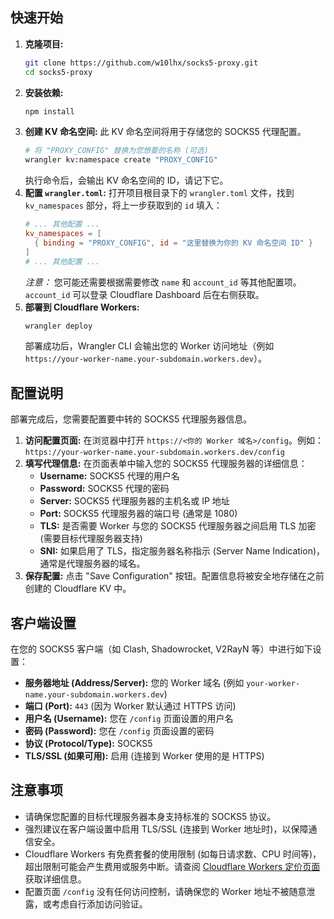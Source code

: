 ## 快速开始
1.  **克隆项目:**
    ```bash
    git clone https://github.com/w10lhx/socks5-proxy.git
    cd socks5-proxy
    ```
2.  **安装依赖:**
    ```bash
    npm install
    ```
3.  **创建 KV 命名空间:**
    此 KV 命名空间将用于存储您的 SOCKS5 代理配置。
    ```bash
    # 将 "PROXY_CONFIG" 替换为您想要的名称 (可选)
    wrangler kv:namespace create "PROXY_CONFIG"
    ```
    执行命令后，会输出 KV 命名空间的 ID，请记下它。
4.  **配置 `wrangler.toml`:**
    打开项目根目录下的 `wrangler.toml` 文件，找到 `kv_namespaces` 部分，将上一步获取到的 `id` 填入：
    ```toml
    # ... 其他配置 ...
    kv_namespaces = [
      { binding = "PROXY_CONFIG", id = "这里替换为你的 KV 命名空间 ID" }
    ]
    # ... 其他配置 ...
    ```
    *注意：* 您可能还需要根据需要修改 `name` 和 `account_id` 等其他配置项。`account_id` 可以登录 Cloudflare Dashboard 后在右侧获取。
5.  **部署到 Cloudflare Workers:**
    ```bash
    wrangler deploy
    ```
    部署成功后，Wrangler CLI 会输出您的 Worker 访问地址（例如 `https://your-worker-name.your-subdomain.workers.dev`）。
## 配置说明
部署完成后，您需要配置要中转的 SOCKS5 代理服务器信息。
1.  **访问配置页面:**
    在浏览器中打开 `https://<你的 Worker 域名>/config`。例如：`https://your-worker-name.your-subdomain.workers.dev/config`
2.  **填写代理信息:**
    在页面表单中输入您的 SOCKS5 代理服务器的详细信息：
    *   **Username:** SOCKS5 代理的用户名
    *   **Password:** SOCKS5 代理的密码
    *   **Server:** SOCKS5 代理服务器的主机名或 IP 地址
    *   **Port:** SOCKS5 代理服务器的端口号 (通常是 1080)
    *   **TLS:** 是否需要 Worker 与您的 SOCKS5 代理服务器之间启用 TLS 加密 (需要目标代理服务器支持)
    *   **SNI:** 如果启用了 TLS，指定服务器名称指示 (Server Name Indication)，通常是代理服务器的域名。
3.  **保存配置:** 点击 "Save Configuration" 按钮。配置信息将被安全地存储在之前创建的 Cloudflare KV 中。
## 客户端设置
在您的 SOCKS5 客户端（如 Clash, Shadowrocket, V2RayN 等）中进行如下设置：
*   **服务器地址 (Address/Server):** 您的 Worker 域名 (例如 `your-worker-name.your-subdomain.workers.dev`)
*   **端口 (Port):** `443` (因为 Worker 默认通过 HTTPS 访问)
*   **用户名 (Username):** 您在 `/config` 页面设置的用户名
*   **密码 (Password):** 您在 `/config` 页面设置的密码
*   **协议 (Protocol/Type):** SOCKS5
*   **TLS/SSL (如果可用):** 启用 (连接到 Worker 使用的是 HTTPS)
## 注意事项
*   请确保您配置的目标代理服务器本身支持标准的 SOCKS5 协议。
*   强烈建议在客户端设置中启用 TLS/SSL (连接到 Worker 地址时)，以保障通信安全。
*   Cloudflare Workers 有免费套餐的使用限制 (如每日请求数、CPU 时间等)，超出限制可能会产生费用或服务中断。请查阅 [Cloudflare Workers 定价页面](https://developers.cloudflare.com/workers/platform/pricing/) 获取详细信息。
*   配置页面 `/config` 没有任何访问控制，请确保您的 Worker 地址不被随意泄露，或考虑自行添加访问验证。
